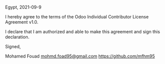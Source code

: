 Egypt, 2021-09-9

I hereby agree to the terms of the Odoo Individual Contributor License
Agreement v1.0.

I declare that I am authorized and able to make this agreement and sign this
declaration.

Signed,

Mohamed Fouad mohmd.foad95@gmail.com https://github.com/mfhm95
